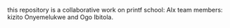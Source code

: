 this repository is a collaborative work on printf
school: Alx
team members: kizito Onyemelukwe and Ogo Ibitola.
